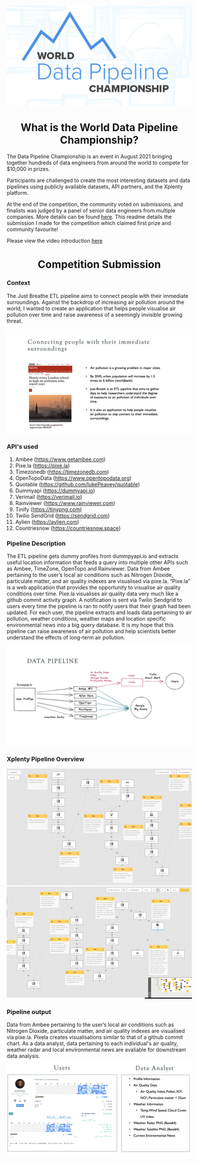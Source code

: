 
![xplenty](xplenty.png)

<center><h1>What is the World Data Pipeline Championship?</h1></center> 


The Data Pipeline Championship is an event in August 2021 bringing together hundreds of data engineers from around the world to compete for $10,000 in prizes.

Participants are challenged to create the most interesting datasets and data pipelines using publicly available datasets, API partners, and the Xplenty platform.

At the end of the competition, the community voted on submissions, and finalists was judged by a panel of senior data engineers from multiple companies. More details can be found [here](https://www.datapipelinewc.com). This readme details the submission I made for the competition which claimed first prize and community favourite!

Please view the video introduction [here](https://drive.google.com/file/d/1-6Od-d41dUmUPlIuhexzI5AeWrGIU6Nt/view?usp=sharing)


<center><h1>Competition Submission</h1></center> 


### Context

The Just Breathe ETL pipeline aims to connect people with their immediate surroundings. Against the backdrop of increasing air pollution around the world, I wanted to create an application that helps people visualise air pollution over time and raise awareness of a seemingly invisible growing threat. 
 
![image](Context.png)


### API's used

1.	Ambee (https://www.getambee.com)
2.	Pixe.la (https://pixe.la)
3.	Timezonedb (https://timezonedb.com)
4.	OpenTopoData (https://www.opentopodata.org)
5.	Quotable (https://github.com/lukePeavey/quotable)
6.	Dummyapi (https://dummyapi.io)
7.	Verimail (https://verimail.io)
8.	Rainviewer (https://www.rainviewer.com)
9.	Tinify (https://tinypng.com)
10.	Twilio SendGrid (https://sendgrid.com)
11.	Aylien (https://aylien.com)
12.	Countriesnow (https://countriesnow.space)



### Pipeline Description

The ETL pipeline gets dummy profiles from dummpyapi.io and extracts useful location information that feeds a query into multiple other APIs such as Ambee, TimeZone, OpenTopo and Rainviewer. Data from Ambee pertaining to the user’s local air conditions such as Nitrogen Dioxide, particulate matter, and air quality indexes are visualised via pixe.la. “Pixe.la” is a web application that provides the opportunity to visualise air quality conditions over time. Pixe.la visualises air quality data very much like a github commit activity graph. A notification is sent via Twilio Sendgrid to users every time the pipeline is ran to notify users that their graph had been updated. For each user, the pipeline extracts and loads data pertaining to air pollution, weather conditions, weather maps and location specific environmental news into a big query database. It is my hope that this pipeline can raise awareness of air pollution and help scientists better understand the effects of long-term air pollution. 

![pipeline](pipeline.png)

### Xplenty Pipeline Overview
![highlvl1](high_level_1.png)
![highlvl2](high_level_2.png)

### Pipeline output
Data from Ambee pertaining to the user’s local air conditions such as Nitrogen Dioxide, particulate matter, and air quality indexes are visualised via pixe.la. Pixela creates visualisations similar to that of a github commit chart. As a data analyst, data pertaining to each individual's air quality, weather radar and local environmental news are avaliable for downstream data analysis.
![output](final_product.png)